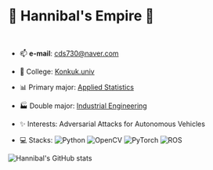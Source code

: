 # 👑 Hannibal's Empire 👑
<br>

- 📫 **e-mail**:  cds730@naver.com

- 🏫 College:  [Konkuk.univ](https://www.konkuk.ac.kr/konkuk/index.do)

- 📊 Primary major:  [Applied Statistics](https://stat.konkuk.ac.kr/stat/index.do)
- 🏭 Double major:  [Industrial Engineering](https://kies.konkuk.ac.kr/kies/index.do)

- ✨ Interests:  Adversarial Attacks for Autonomous Vehicles

- 💻 Stacks: ![Python](https://img.shields.io/badge/Python-3776AB?style=for-the-badge&logo=Python&logoColor=white) ![OpenCV](https://img.shields.io/badge/opencv-5C3EE8?style=for-the-badge&logo=opencv&logoColor=white) ![PyTorch](https://img.shields.io/badge/PyTorch-EE4C2C?style=for-the-badge&logo=PyTorch&logoColor=white) ![ROS](https://img.shields.io/badge/ROS-22314E?style=for-the-badge&logo=ROS&logoColor=white) 


![Hannibal's GitHub stats](https://github-readme-stats.vercel.app/api?username=Hannibal730&show_icons=true&count_private=true&theme=radical)








